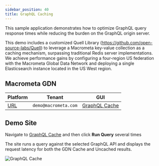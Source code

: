 ```yaml
---
sidebar_position: 40
title: GraphQL Caching
---
```


This sample application demonstrates how to optimize GraphQL query response times while reducing the burden on the GraphQL origin server.

This demo includes a customized Quell Library (https://github.com/open-source-labs/Quell) to leverage a Macrometa key-value collection as a caching mechanism, surpassing traditional Redis server implementations. We achieve performance gains by configuring a four-region US federation with the Macrometa Global Data Network and deploying a single Elasticsearch instance located in the US West region.

## Macrometa GDN

| **Platform**                       | **Tenant**                     | **GUI**|
| ---------------------------------- | ------------------------------ |--------------|
| [URL](https://cache.eng.macrometa.io/) | `demo@macrometa.com` |[GraphQL Cache](https://macrometacorp.github.io/parsec-graphql-cache/) |

## Demo Site

Navigate to [GraphQL Cache](https://macrometacorp.github.io/parsec-graphql-cache/) and then click **Run Query** several times

The site runs a query against the selected GraphQL API and displays the request latency for both the GDN Cache and Uncached results.

![GraphQL Cache](/img/demos/graphql-cache.png)

